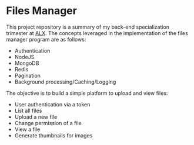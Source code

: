 # Files Manager
This project repository is a summary of my back-end specialization trimester at [ALX](https://alxafrica.com). The concepts leveraged in the implementation of the files manager program are as follows:
- Authentication
- NodeJS
- MongoDB
- Redis
- Pagination
- Background processing/Caching/Logging

The objective is to build a simple platform to upload and view files:
- User authentication via a token
- List all files
- Upload a new file
- Change permission of a file
- View a file
- Generate thumbnails for images
